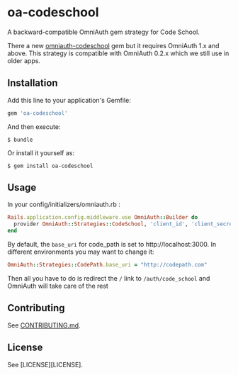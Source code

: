 # oa-codeschool

A backward-compatible OmniAuth gem strategy for Code School.

There a new [omniauth-codeschool](https://github.com/codeschool/omniauth-codeschool)
gem but it requires OmniAuth 1.x and above. This strategy is compatible
with OmniAuth 0.2.x which we still use in older apps.

## Installation

Add this line to your application's Gemfile:

```ruby
gem 'oa-codeschool'
```

And then execute:

```
$ bundle
```

Or install it yourself as:

```
$ gem install oa-codeschool
```

## Usage

In your config/initializers/omniauth.rb :

```ruby
Rails.application.config.middleware.use OmniAuth::Builder do
  provider OmniAuth::Strategies::CodeSchool, 'client_id', 'client_secret'
end
```

By default, the `base_uri` for code_path is set to http://localhost:3000.
In different environments you may want to change it:

```ruby
OmniAuth::Strategies::CodePath.base_uri = "http://codepath.com"
```

Then all you have to do is redirect the `/` link to `/auth/code_school` and
OmniAuth will take care of the rest


## Contributing
See [CONTRIBUTING.md](CONTRIBUTING.md).

## License
See [LICENSE][LICENSE].
